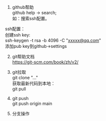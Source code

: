 1. github帮助  
github help -> search;  
如：搜索ssh配置。  

ssh配置：  
创建ssh key:  
ssh-keygen -t rsa -b 4096 -C "xxxxx@qq.com"  
添加pub key到github->settings  


2. git帮助文档  
https://git-scm.com/book/zh/v2/  

3. git拉取  
git clone "..."    
获取最新代码到本地：  
git pull  

4. git push  
git push origin main  

5. 分支操作

